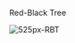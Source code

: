Red-Black Tree

![525px-RBT](https://github.com/user-attachments/assets/baa9343b-9f80-4284-af8e-aff739210bb7)
